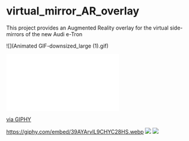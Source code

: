 # virtual_mirror_AR_overlay
This project provides an Augmented Reality overlay for the virtual side-mirrors of the new Audi e-Tron


![](Animated GIF-downsized_large (1).gif)

<iframe src=“https://giphy.com/embed/39AYArvlL9CHYC28HS” width=“384" height=“480” frameBorder=“0" class=“giphy-embed” allowFullScreen></iframe><p><a href=“https://giphy.com/gifs/39AYArvlL9CHYC28HS”>via GIPHY</a></p>

https://giphy.com/embed/39AYArvlL9CHYC28HS.webp
![](https://media3.giphy.com/media/ely3apij36BJhoZ234/200w.webp)
![](https://media3.giphy.com/media/39AYArvlL9CHYC28HS/200w.webp)
